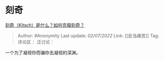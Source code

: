 # 刻奇
[刻奇（Kitsch）是什么？如何克服刻奇？](https://www.zhihu.com/question/27039705/answer/2553044198)

> Author: #Anonymity
> Last update: *02/07/2022*
> Link: [[反刍痛苦]]
> Tag:
> 评论区：
> 泛讨论：

一个为了凝视你而骗你去凝视的深渊。
